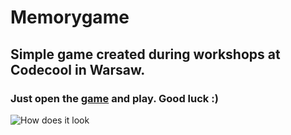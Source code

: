 # Memorygame
## Simple game created during workshops at Codecool in Warsaw.
### Just open the [game](https://kakuliniec.github.io/memorygame) and play. Good luck :)

![How does it look](css/img/screenshot.PNG)
